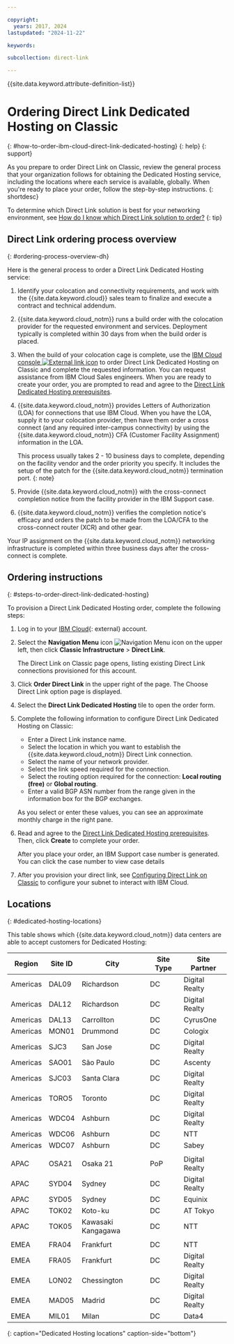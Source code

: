 ```yaml
---

copyright:
  years: 2017, 2024
lastupdated: "2024-11-22"

keywords:

subcollection: direct-link

---
```


{{site.data.keyword.attribute-definition-list}}

# Ordering Direct Link Dedicated Hosting on Classic
{: #how-to-order-ibm-cloud-direct-link-dedicated-hosting}
{: help}
{: support}

As you prepare to order Direct Link on Classic, review the general process that your organization follows for obtaining the Dedicated Hosting service, including the locations where each service is available, globally. When you're ready to place your order, follow the step-by-step instructions.
{: shortdesc}

To determine which Direct Link solution is best for your networking environment, see
[How do I know which Direct Link solution to order?](/docs/direct-link?topic=direct-link-get-started-with-ibm-cloud-direct-link#get-started-solution-to-order)
{: tip}

## Direct Link ordering process overview
{: #ordering-process-overview-dh}

Here is the general process to order a Direct Link Dedicated Hosting service:

1. Identify your colocation and connectivity requirements, and work with the {{site.data.keyword.cloud}} sales team to finalize and execute a contract and technical addendum.
1. {{site.data.keyword.cloud_notm}} runs a build order with the colocation provider for the requested environment and services. Deployment typically is completed within 30 days from when the build order is placed.
1. When the build of your colocation cage is complete, use the [IBM Cloud console ![External link icon](../../icons/launch-glyph.svg "External link icon")](/login) to order Direct Link Dedicated Hosting on Classic and complete the requested information. You can request assistance from IBM Cloud Sales engineers. When you are ready to create your order, you are prompted to read and agree to the [Direct Link Dedicated Hosting prerequisites](/docs/direct-link?topic=direct-link-ibm-cloud-dl-dedicated-hosting-prerequisites).
1. {{site.data.keyword.cloud_notm}} provides Letters of Authorization (LOA) for connections that use IBM Cloud. When you have the LOA, supply it to your colocation provider, then have them order a cross connect (and any required inter-campus connectivity) by using the {{site.data.keyword.cloud_notm}} CFA (Customer Facility Assignment) information in the LOA.

   This process usually takes 2 - 10 business days to complete, depending on the facility vendor and the order priority you specify. It includes the setup of the patch for the {{site.data.keyword.cloud_notm}} termination port.
   {: note}

1. Provide {{site.data.keyword.cloud_notm}} with the cross-connect completion notice from the facility provider in the IBM Support case.
1. {{site.data.keyword.cloud_notm}} verifies the completion notice's efficacy and orders the patch to be made from the LOA/CFA to the cross-connect router (XCR) and other gear.

Your IP assignment on the {{site.data.keyword.cloud_notm}} networking infrastructure is completed within three business days after the cross-connect is complete.

## Ordering instructions
{: #steps-to-order-direct-link-dedicated-hosting}

To provision a Direct Link Dedicated Hosting order, complete the following steps:

1. Log in to your [IBM Cloud](/login){: external} account.
1. Select the **Navigation Menu** icon ![Navigation Menu icon](images/menu_icon.png) on the upper left, then click **Classic Infrastructure** > **Direct Link**.

   The Direct Link on Classic page opens, listing existing Direct Link connections provisioned for this account.

1. Click **Order Direct Link** in the upper right of the page. The Choose Direct Link option page is displayed.
1. Select the **Direct Link Dedicated Hosting** tile to open the order form.
1. Complete the following information to configure Direct Link Dedicated Hosting on Classic:

   - Enter a Direct Link instance name.
   - Select the location in which you want to establish the {{site.data.keyword.cloud_notm}} Direct Link connection.
   - Select the name of your network provider.
   - Select the link speed required for the connection.
   - Select the routing option required for the connection: **Local routing (free)** or **Global routing**.
   - Enter a valid BGP ASN number from the range given in the information box for the BGP exchanges.

   As you select or enter these values, you can see an approximate monthly charge in the right pane.

1. Read and agree to the [Direct Link Dedicated Hosting prerequisites](/docs/direct-link?topic=direct-link-ibm-cloud-dl-dedicated-hosting-prerequisites). Then, click **Create** to complete your order.

      After you place your order, an IBM Support case number is generated. You can click the case number to view case details

1. After you provision your direct link, see [Configuring Direct Link on Classic](/docs/direct-link?topic=direct-link-configure-ibm-cloud-direct-link) to configure your subnet to interact with IBM Cloud.

## Locations
{: #dedicated-hosting-locations}

This table shows which {{site.data.keyword.cloud_notm}} data centers are able to accept customers for Dedicated Hosting:

| Region | Site ID | City | Site Type | Site Partner |
|-------|-------|-------|-------|-------|
| Americas | DAL09 | Richardson | DC | Digital Realty  |
| Americas | DAL12 | Richardson |	DC  | Digital Realty  |
| Americas | DAL13 | Carrollton | DC  | CyrusOne |
| Americas | MON01 | Drummond  | DC | Cologix  |
| Americas | SJC3 | San Jose | DC | Digital Realty  |
| Americas | SAO01 | São Paulo | DC | Ascenty  |
| Americas | SJC03 | Santa Clara | DC | Digital Realty  |
| Americas | TORO5 | Toronto | DC  | Digital Realty |
| Americas | WDC04 | Ashburn | DC  | Digital Realty  |
| Americas | WDC06 | Ashburn | DC  | NTT |
| Americas | WDC07 | Ashburn | DC  | Sabey |
|  |  |  |  |  |
| APAC | OSA21 | Osaka 21 | PoP | Digital Realty |
| APAC | SYD04 | Sydney |	DC  |	Digital Realty  |
| APAC | SYD05 | Sydney |	DC  |	Equinix |
| APAC | TOK02  | Koto-ku | DC  | AT Tokyo  |
| APAC | TOK05  | Kawasaki Kangagawa  | DC  | NTT |
|  |  |  |  |  |
| EMEA | FRA04  | Frankfurt | DC  | NTT |
| EMEA | FRA05  | Frankfurt | DC  | Digital Realty |
| EMEA | LON02  | Chessington | DC | Digital Realty  |
| EMEA | MAD05 | Madrid | DC | Digital Realty |
| EMEA | MIL01 | Milan | DC |	Data4 |
{: caption="Dedicated Hosting locations" caption-side="bottom"}
